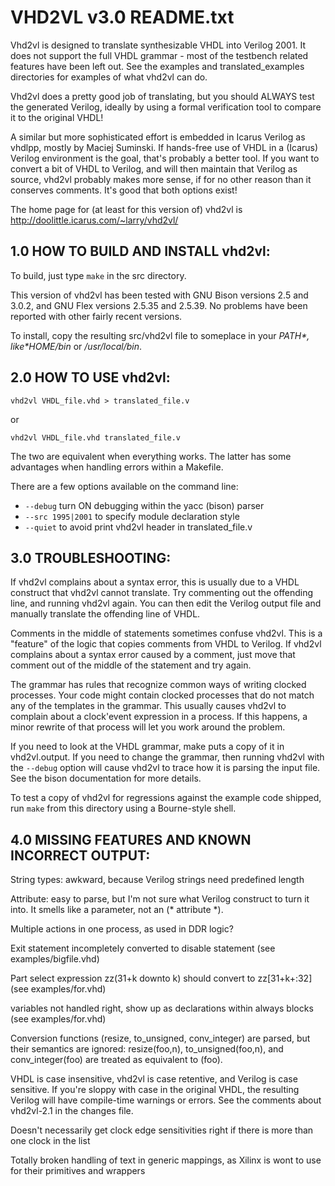 # VHD2VL v3.0 README.txt

Vhd2vl is designed to translate synthesizable VHDL into Verilog 2001.
It does not support the full VHDL grammar - most of the testbench
related features have been left out. See the examples and
translated_examples directories for examples of what vhd2vl can do.

Vhd2vl does a pretty good job of translating, but you should ALWAYS
test the generated Verilog, ideally by using a formal verification
tool to compare it to the original VHDL!

A similar but more sophisticated effort is embedded in Icarus Verilog
as vhdlpp, mostly by Maciej Suminski. If hands-free use of VHDL in a
(Icarus) Verilog environment is the goal, that's probably a better tool.
If you want to convert a bit of VHDL to Verilog, and will then maintain
that Verilog as source, vhd2vl probably makes more sense, if for no other
reason than it conserves comments. It's good that both options exist!

The home page for (at least for this version of) vhd2vl is
http://doolittle.icarus.com/~larry/vhd2vl/

## 1.0 HOW TO BUILD AND INSTALL vhd2vl:

To build, just type `make` in the src directory.

This version of vhd2vl has been tested with GNU Bison versions 2.5 and
3.0.2, and GNU Flex versions 2.5.35 and 2.5.39. No problems have been
reported with other fairly recent versions.

To install, copy the resulting src/vhd2vl file to someplace in
your *$PATH*, like *$HOME/bin* or */usr/local/bin*.

## 2.0 HOW TO USE vhd2vl:

```
vhd2vl VHDL_file.vhd > translated_file.v
```
or
```
vhd2vl VHDL_file.vhd translated_file.v
```
The two are equivalent when everything works. The latter has some
advantages when handling errors within a Makefile.

There are a few options available on the command line:
* `--debug` turn ON debugging within the yacc (bison) parser
* `--src 1995|2001` to specify module declaration style
* `--quiet` to avoid print vhd2vl header in translated_file.v

## 3.0 TROUBLESHOOTING:

If vhd2vl complains about a syntax error, this is usually due to a
VHDL construct that vhd2vl cannot translate. Try commenting out the
offending line, and running vhd2vl again. You can then edit the
Verilog output file and manually translate the offending line of VHDL.

Comments in the middle of statements sometimes confuse vhd2vl. This
is a "feature" of the logic that copies comments from VHDL to Verilog.
If vhd2vl complains about a syntax error caused by a comment, just
move that comment out of the middle of the statement and try again.

The grammar has rules that recognize common ways of writing clocked
processes. Your code might contain clocked processes that do not match
any of the templates in the grammar. This usually causes vhd2vl to
complain about a clock'event expression in a process. If this
happens, a minor rewrite of that process will let you work around the
problem.

If you need to look at the VHDL grammar, make puts a copy of it in
vhd2vl.output. If you need to change the grammar, then running vhd2vl
with the `--debug` option will cause vhd2vl to trace how it is parsing the
input file. See the bison documentation for more details.

To test a copy of vhd2vl for regressions against the example code shipped,
run `make` from this directory using a Bourne-style shell.

## 4.0 MISSING FEATURES AND KNOWN INCORRECT OUTPUT:

String types: awkward, because Verilog strings need predefined length

Attribute: easy to parse, but I'm not sure what Verilog construct
to turn it into. It smells like a parameter, not an (* attribute *).

Multiple actions in one process, as used in DDR logic?

Exit statement incompletely converted to disable statement
(see examples/bigfile.vhd)

Part select expression zz(31+k downto k) should convert to zz[31+k+:32]
(see examples/for.vhd)

variables not handled right, show up as declarations within always blocks
(see examples/for.vhd)

Conversion functions (resize, to_unsigned, conv_integer) are parsed, but
their semantics are ignored: resize(foo,n), to_unsigned(foo,n), and
conv_integer(foo) are treated as equivalent to (foo).

VHDL is case insensitive, vhd2vl is case retentive, and Verilog is case
sensitive. If you're sloppy with case in the original VHDL, the
resulting Verilog will have compile-time warnings or errors. See
the comments about vhd2vl-2.1 in the changes file.

Doesn't necessarily get clock edge sensitivities right if there is more
than one clock in the list

Totally broken handling of text in generic mappings, as Xilinx is wont to
use for their primitives and wrappers
